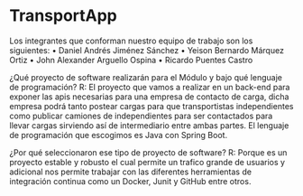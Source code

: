 # TransportApp

Los integrantes que conforman nuestro equipo de trabajo son los siguientes:
•	Daniel Andrés Jiménez Sánchez
•	Yeison Bernardo Márquez Ortiz
•	John Alexander Arguello Ospina
•	Ricardo Puentes Castro

¿Qué proyecto de software realizarán para el Módulo y bajo qué lenguaje de programación?
R: El proyecto que vamos a realizar en un back-end para exponer las apis necesarias para una empresa de contacto de carga, dicha empresa podrá tanto postear cargas para que transportistas independientes como publicar camiones de independientes para ser contactados para llevar cargas sirviendo así de intermediario entre ambas partes.
El lenguaje de programación que escogimos es Java con Spring Boot.

¿Por qué seleccionaron ese tipo de proyecto de software?
R: Porque es un proyecto estable y robusto el cual permite un trafico grande de usuarios y adicional nos permite trabajar con las diferentes herramientas de integración continua como un Docker, Junit y GitHub entre otros.
